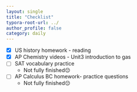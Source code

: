 ```yaml
---
layout: single
title: "Checklist"
typora-root-url: ../
author_profile: false
category: daily
---
```


- [x] US history homework - reading 
- [x] AP Chemistry videos - Unit3 introduction to gas
- [ ] SAT vocabulary practice
  - Not fully finished😔
- [ ] AP Calculus BC homework- practice questions 
  - Not fully finished😔



